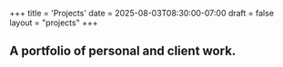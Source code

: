 +++
title = 'Projects'
date = 2025-08-03T08:30:00-07:00
draft = false
layout = "projects"
+++

## A portfolio of personal and client work.
